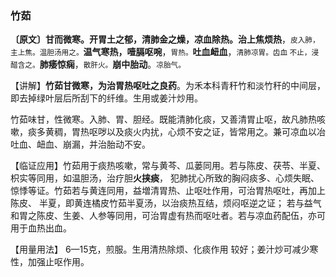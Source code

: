 ### 竹茹

**〔原文〕甘而微寒。开胃土之郁，清肺金之燥，凉血除热。治上焦烦热**，<small>皮入肺，主上焦。温胆汤用之。</small>**温气寒热，噎膈呕啘**，<small>胃热。</small>**吐血衄血**，<small>清肺凉胃。齿血 不止，浸醋含之。</small>**肺痿惊痫**，<small>散肝火。</small>**崩中胎动**。<small>凉胎气。</small>

【讲解】**竹茹甘微寒，为治胃热呕吐之良药**。为禾本科青秆竹和淡竹秆的中间层，即去掉绿叶层后所刮下的纤维。生用或姜汁炒用。

竹茹味甘，性微寒。入肺、胃、胆经。既能清肺化痰，又善清胃止呕，故凡肺热咳嗽，痰多黄稠，胃热呕哕以及痰火内扰，心烦不安之证，皆常用之。兼可凉血以冶吐血、衄血、崩漏，并治胎动不安。

【临证应用】竹茹用于痰热咳嗽，常与黄芩、瓜蒌同用。若与陈皮、茯苓、半夏、枳实等同用，如温胆汤，治疗胆**火挟痰**， 犯肺扰心所致的胸闷痰多、心烦失眠、惊悸等证。竹茹若与黄连同用，益増清胃热、止呕吐作用，可治胃热呕吐，再加上陈皮、 半夏，即黄连橘皮竹茹半夏汤，以治痰热互结，烦闷呕逆之证； 若与益气和胃之陈皮、生姜、人参等同用，可治胃虚有热而呕吐者。若与凉血药配伍，亦可用于血热出血。

【用量用法】 6—15克，煎服。生用清热除烦、化痰作用 较好；姜汁炒可减少寒性，加强止呕作用。
